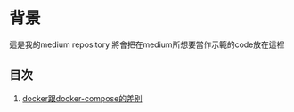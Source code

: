 # 背景

這是我的medium repository 將會把在medium所想要當作示範的code放在這裡

## 目次

1. [docker跟docker-compose的差別](https://medium.com/@chaiyomin/docker%E8%B7%9Fdocker-compose%E7%9A%84%E5%B7%AE%E5%88%A5-842958041349)
